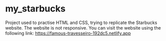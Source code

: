 # my_starbucks

Project used to practise HTML and CSS, trying to replicate the Starbucks website. The website is not responsive.
You can visit the website using the following link: https://famous-travesseiro-192dc5.netlify.app